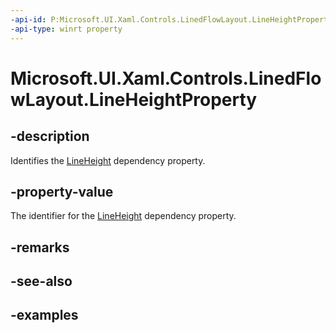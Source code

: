 ```yaml
---
-api-id: P:Microsoft.UI.Xaml.Controls.LinedFlowLayout.LineHeightProperty
-api-type: winrt property
---
```


# Microsoft.UI.Xaml.Controls.LinedFlowLayout.LineHeightProperty

<!--
public static Microsoft.UI.Xaml.DependencyProperty LineHeightProperty { get; }
-->


## -description

Identifies the [LineHeight](linedflowlayout_lineheight.md) dependency property.

## -property-value

The identifier for the [LineHeight](linedflowlayout_lineheight.md) dependency property.

## -remarks

## -see-also

## -examples


